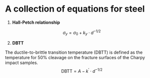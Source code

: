 # A collection of equations for steel

1. **Hall-Petch relationship**

$$
\sigma_{y}=\sigma_{0}+k_{y} \cdot d^{-1 / 2}
$$

2. **DBTT**     

The ductile-to-brittle transition temperature (DBTT) is defined as the temperature for 50% cleavage on the fracture surfaces of the Charpy impact samples.
$$
\mathrm{DBTT}=A-k^{\prime} \cdot d^{-1 / 2}
$$
